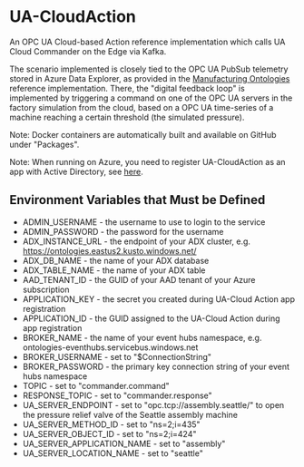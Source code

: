 # UA-CloudAction

An OPC UA Cloud-based Action reference implementation which calls UA Cloud Commander on the Edge via Kafka.

The scenario implemented is closely tied to the OPC UA PubSub telemetry stored in Azure Data Explorer, as provided in the [Manufacturing Ontologies](https://github.com/digitaltwinconsortium/ManufacturingOntologies) reference implementation. There, the "digital feedback loop" is implemented by triggering a command on one of the OPC UA servers in the factory simulation from the cloud, based on a OPC UA time-series of a machine reaching a certain threshold (the simulated pressure).

Note: Docker containers are automatically built and available on GitHub under "Packages".

Note: When running on Azure, you need to register UA-CloudAction as an app with Active Directory, see [here](https://learn.microsoft.com/en-us/azure/active-directory/develop/quickstart-register-app).

## Environment Variables that Must be Defined

* ADMIN_USERNAME - the username to use to login to the service
* ADMIN_PASSWORD - the password for the username
* ADX_INSTANCE_URL - the endpoint of your ADX cluster, e.g. https://ontologies.eastus2.kusto.windows.net/
* ADX_DB_NAME - the name of your ADX database
* ADX_TABLE_NAME - the name of your ADX table
* AAD_TENANT_ID - the GUID of your AAD tenant of your Azure subscription
* APPLICATION_KEY - the secret you created during UA-Cloud Action app registration
* APPLICATION_ID - the GUID assigned to the UA-Cloud Action during app registration
* BROKER_NAME - the name of your event hubs namespace, e.g. ontologies-eventhubs.servicebus.windows.net
* BROKER_USERNAME - set to "$ConnectionString"
* BROKER_PASSWORD - the primary key connection string of your event hubs namespace
* TOPIC - set to "commander.command"
* RESPONSE_TOPIC - set to "commander.response"
* UA_SERVER_ENDPOINT - set to "opc.tcp://assembly.seattle/" to open the pressure relief valve of the Seattle assembly machine
* UA_SERVER_METHOD_ID - set to "ns=2;i=435"
* UA_SERVER_OBJECT_ID - set to "ns=2;i=424"
* UA_SERVER_APPLICATION_NAME - set to "assembly"
* UA_SERVER_LOCATION_NAME - set to "seattle"
